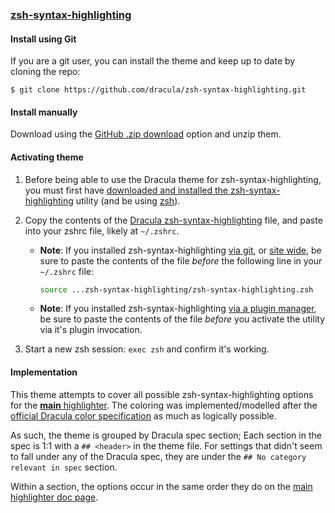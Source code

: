 ### [zsh-syntax-highlighting](https://github.com/zsh-users/zsh-syntax-highlighting)


#### Install using Git

If you are a git user, you can install the theme and keep up to date by cloning the repo:

    $ git clone https://github.com/dracula/zsh-syntax-highlighting.git

#### Install manually

Download using the [GitHub .zip download](https://github.com/dracula/zsh-syntax-highlighting/archive/master.zip) option and unzip them.

#### Activating theme

1. Before being able to use the Dracula theme for zsh-syntax-highlighting, you must first have [downloaded and installed the zsh-syntax-highlighting](https://github.com/zsh-users/zsh-syntax-highlighting/blob/master/INSTALL.md) utility (and be using [zsh](https://github.com/ohmyzsh/ohmyzsh/wiki/Installing-ZSH)).

2. Copy the contents of the [Dracula zsh-syntax-highlighting](https://github.com/bigpick/zsh-syntax-highlighting/blob/master/zsh-syntax-highlighting.sh) file, and paste into your zshrc file, likely at `~/.zshrc`.

   * **Note**: If you installed zsh-syntax-highlighting [via git](https://github.com/zsh-users/zsh-syntax-highlighting/blob/master/INSTALL.md#in-your-zshrc), or [site wide](https://github.com/zsh-users/zsh-syntax-highlighting/blob/master/INSTALL.md#system-wide-installation), be sure to paste the contents of the file _before_ the following line in your `~/.zshrc` file:

      ```bash
      source ...zsh-syntax-highlighting/zsh-syntax-highlighting.zsh
      ```

   * **Note**: If you installed zsh-syntax-highlighting [via a plugin manager](https://github.com/zsh-users/zsh-syntax-highlighting/blob/master/INSTALL.md#with-a-plugin-manager), be sure to paste the contents of the file _before_ you activate the utility via it's plugin invocation.

3. Start a new zsh session: `exec zsh` and confirm it's working.

#### Implementation

This theme attempts to cover all possible zsh-syntax-highlighting options for the [**main** highlighter](https://github.com/zsh-users/https://draculatheme.com//blob/master/docs/highlighters/main.md). The coloring was implemented/modelled after the [official Dracula color specification](https://spec.draculatheme.com/) as much as logically possible.

As such, the theme is grouped by Dracula spec section; Each section in the spec is 1:1 with a `## <header>` in the theme file. For settings that didn't seem to fall under any of the Dracula spec, they are under the `## No category relevant in spec` section.

Within a section, the options occur in the same order they do on the [main highlighter doc page](https://github.com/zsh-users/https://draculatheme.com//blob/master/docs/highlighters/main.md).
